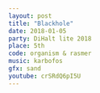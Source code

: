 ```yaml
---
layout: post
title: "Blackhole"
date: 2018-01-05
party: DiHalt lite 2018
place: 5th
code: organism & rasmer
music: karbofos
gfx: sand
youtube: crSRdQ6pI5U
---
```


